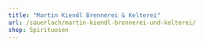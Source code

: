 ```yaml
---
title: "Martin Kiendl Brennerei & Kelterei"
url: /sauerlach/martin-kiendl-brennerei-und-kelterei/
shop: Spirituosen
---
```

